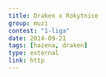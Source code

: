 ```yaml
---
title: Draken x Rokytnice
group: muzi
contest: "1-liga"
date: 2014-09-21
tags: [hazena, draken]
type: external
link: http
---
```

